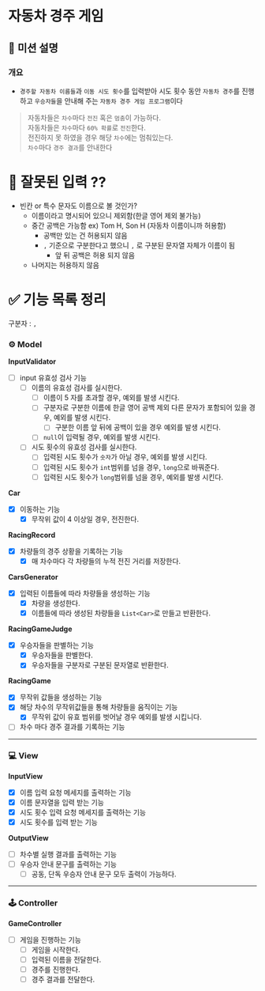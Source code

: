 # 자동차 경주 게임

## 🚀 미션 설명

### 개요

- `경주할 자동차 이름들`과 `이동 시도 횟수`를 입력받아 시도 횟수 동안 `자동차 경주`를 진행하고
  `우승자들`을 안내해 주는 `자동차 경주 게임 프로그램`이다

> 자동차들은 `차수`마다 `전진` 혹은 `멈춤`이 가능하다.<br>
> 자동차들은 `차수`마다 `60% 확률`로 `전진`한다. <br>
> 전진하지 못 하였을 경우 해당 `차수`에는 멈춰있는다. <br>
> `차수`마다 `경주 결과`를 안내한다

# 🤔 잘못된 입력 ??

- 빈칸 or 특수 문자도 이름으로 볼 것인가?
    - 이름이라고 명시되어 있으니 제외함(한글 영어 제외 불가능)
    - 중간 공백은 가능함 ex) Tom H, Son H (자동차 이름이니까 허용함)
        - 공백만 있는 건 허용되지 않음
        - `,` 기준으로 구분한다고 했으니 `,` 로 구분된 문자열 자체가 이름이 됨
            - 앞 뒤 공백은 허용 되지 않음
    - 나머지는 허용하지 않음

# ✅ 기능 목록 정리

구분자 : `,`

### **⚙️ Model**

**InputValidator**

- [ ]  input 유효성 검사 기능
    - [ ]  이름의 유효성 검사를 실시한다.
        - [ ]  이름이 5 자를 초과할 경우, 예외를 발생 시킨다.
        - [ ]  구분자로 구분한 이름에 한글 영어 공백 제외 다른 문자가 포함되어 있을 경우, 예외를 발생 시킨다.
            - [ ]  구분한 이름 앞 뒤에 공백이 있을 경우 예외를 발생 시킨다.
        - [ ]  `null`이 입력될 경우, 예외를 발생 시킨다.
    - [ ]  시도 횟수의 유효성 검사를 실시한다.
        - [ ]  입력된 시도 횟수가 `숫자`가 아닐 경우, 예외를 발생 시킨다.
        - [ ]  입력된 시도 횟수가 `int`범위를 넘을 경우, `long`으로 바꿔준다.
        - [ ]  입력된 시도 횟수가  `long`범위를 넘을 경우, 예외를 발생 시킨다.

**Car**

- [x]  이동하는 기능
    - [x]  무작위 값이 4 이상일 경우, 전진한다.

**RacingRecord**

- [x]  차량들의 경주 상황을 기록하는 기능
    - [x] 매 차수마다 각 차량들의 누적 전진 거리를 저장한다.

**CarsGenerator**

- [x]  입력된 이름들에 따라 차량들을 생성하는 기능
    - [x]  차량을 생성한다.
    - [x]  이름들에 따라 생성된 차량들을 `List<Car>`로 만들고 반환한다.

**RacingGameJudge**

- [x]  우승자들을 판별하는 기능
    - [x]  우승자들을 판별한다.
    - [x]  우승자들을 구분자로 구분된 문자열로 반환한다.

**RacingGame**

- [x]  무작위 값들을 생성하는 기능
- [x]  해당 차수의 무작위값들을 통해 차량들을 움직이는 기능
    - [x] 무작위 값이 유효 범위를 벗어날 경우 예외를 발생 시킵니다.
- [ ]  차수 마다 경주 결과를 기록하는 기능

---

### **💻 View**

**InputView**

- [x]  이름 입력 요청 메세지를 출력하는 기능
- [x]  이름 문자열을 입력 받는 기능
- [x]  시도 횟수 입력 요청 메세지를 출력하는 기능
- [x]  시도 횟수를 입력 받는 기능

**OutputView**

- [ ]  차수별 실행 결과를 출력하는 기능
- [ ]  우승자 안내 문구를 출력하는 기능
    - [ ]  공동, 단독 우승자 안내 문구 모두 출력이 가능하다.

---

### **🕹️ Controller**

**GameController**

- [ ]  게임을 진행하는 기능
    - [ ]  게임을 시작한다.
    - [ ]  입력된 이름을 전달한다.
    - [ ]  경주를 진행한다.
    - [ ]  경주 결과를 전달한다.
